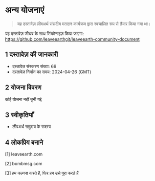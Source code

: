 # अन्य योजनाएं

>यह दस्तावेज़ लीवअर्थ संसदीय मतदान कार्यक्रम द्वारा स्वचालित रूप से तैयार किया गया था।

यह दस्तावेज़ जीथब के साथ सिंक्रोनाइज़ किया जाएगा: https://github.com/leaveearthgit/leaveearth-community-document

## 1 दस्तावेज़ की जानकारी

- दस्तावेज़ संस्करण संख्या: 69
- दस्तावेज़ निर्माण का समय: 2024-04-26 (GMT)

## 2 योजना विवरण

कोई योजना नहीं चुनी गई

## 3 स्वीकृतियाँ
* लीवअर्थ समुदाय के सदस्य

## 4 लोकप्रिय बनाने
[1] leaveearth.com

[2] bombmsg.com

[3] हम कल्पना करते हैं, फिर हम उसे पूरा करते हैं